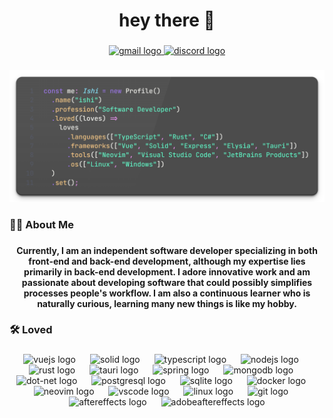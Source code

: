 
<h1 align="center">hey there 👋</h1>

###

<div align="center">
  <a href="mailto:chitrda112@gmail.com" target="_blank">
    <img src="https://img.shields.io/static/v1?message=Gmail&logo=gmail&label=&color=D14836&logoColor=white&labelColor=&style=for-the-badge" height="25" alt="gmail logo"  />
  </a>
  <a href="https://discordapp.com/users/ishi2201" target="_blank">
    <img src="https://img.shields.io/static/v1?message=Discord&logo=discord&label=&color=7289DA&logoColor=white&labelColor=&style=for-the-badge" height="25" alt="discord logo"  />
  </a>
</div>

###

<div align="center">
  <img src="/codeimage-snippet_x2.png"  />
</div>

###

<h3 align="left">👩‍💻  About Me</h3>

###

<h4 align="center">Currently, I am an independent software developer specializing in both front-end and back-end development, although my expertise lies primarily in back-end development. I adore innovative work and am passionate about developing software that could possibly simplifies processes people's workflow. I am also a continuous learner who is naturally curious, learning many new things is like my hobby.</h4>

###

<h3 align="left">🛠 Loved</h3>

###

<div align="center">
  <img src="https://skillicons.dev/icons?i=vue" height="30" alt="vuejs logo"  />
  <img width="15" />
  <img src="https://skillicons.dev/icons?i=solidjs" height="30" alt="solid logo"  />
  <img width="15" />
  <img src="https://skillicons.dev/icons?i=ts" height="30" alt="typescript logo"  />
  <img width="15" />
  <img src="https://skillicons.dev/icons?i=nodejs" height="30" alt="nodejs logo"  />
  <img width="15" />
  <img src="https://skillicons.dev/icons?i=rust" height="30" alt="rust logo"  />
  <img width="15" />
  <img src="https://skillicons.dev/icons?i=tauri" height="30" alt="tauri logo"  />
  <img width="15" />
  <img src="https://skillicons.dev/icons?i=spring" height="30" alt="spring logo"  />
  <img width="15" />
  <img src="https://skillicons.dev/icons?i=mongodb" height="30" alt="mongodb logo"  />
  <img width="15" />
  <img src="https://skillicons.dev/icons?i=dotnet" height="30" alt="dot-net logo"  />
  <img width="15" />
  <img src="https://skillicons.dev/icons?i=postgres" height="30" alt="postgresql logo"  />
  <img width="15" />
  <img src="https://skillicons.dev/icons?i=sqlite" height="30" alt="sqlite logo"  />
  <img width="15" />
  <img src="https://skillicons.dev/icons?i=docker" height="30" alt="docker logo"  />
  <img width="15" />
  <img src="https://skillicons.dev/icons?i=neovim" height="30" alt="neovim logo"  />
  <img width="15" />
  <img src="https://skillicons.dev/icons?i=vscode" height="30" alt="vscode logo"  />
  <img width="15" />
  <img src="https://skillicons.dev/icons?i=linux" height="30" alt="linux logo"  />
  <img width="15" />
  <img src="https://skillicons.dev/icons?i=git" height="30" alt="git logo"  />
  <img width="15" />
  <img src="https://cdn.jsdelivr.net/gh/devicons/devicon/icons/aftereffects/aftereffects-original.svg" height="30" alt="aftereffects logo"  />
  <img width="15" />
  <img src="https://skillicons.dev/icons?i=ae" height="30" alt="adobeaftereffects logo"  />
</div>

###
